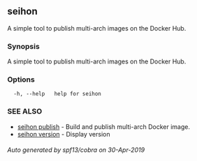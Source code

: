 ## seihon

A simple tool to publish multi-arch images on the Docker Hub.

### Synopsis

A simple tool to publish multi-arch images on the Docker Hub.

### Options

```
  -h, --help   help for seihon
```

### SEE ALSO

* [seihon publish](seihon_publish.md)	 - Build and publish multi-arch Docker image.
* [seihon version](seihon_version.md)	 - Display version

###### Auto generated by spf13/cobra on 30-Apr-2019
